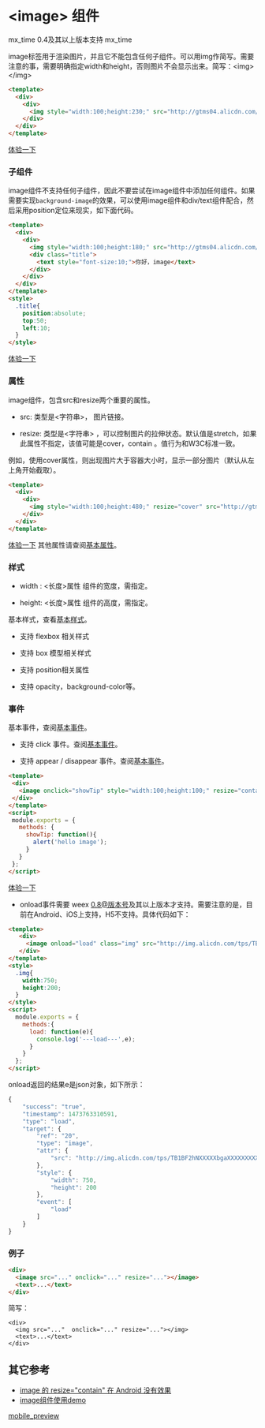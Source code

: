 
# &lt;image&gt; 组件   

mx_time 
	0.4及其以上版本支持
mx_time 

image标签用于渲染图片，并且它不能包含任何子组件。可以用img作简写。需要注意的事，需要明确指定width和height，否则图片不会显示出来。简写：&lt;img&gt;&lt;/img&gt;   

````html
<template>
  <div>
    <div>
      <img style="width:100;height:230;" src="http://gtms04.alicdn.com/tps/i4/TB1ehtqMFXXXXcOXXXX1odaOXXX-370-664.gif"></img>
    </div>
  </div>
</template>
````
[体验一下](http://www.baidu.com?123=test)

### 子组件   

image组件不支持任何子组件，因此不要尝试在image组件中添加任何组件。如果需要实现`background-image`的效果，可以使用image组件和div/text组件配合，然后采用position定位来现实，如下面代码。
````html
<template>
  <div>
    <div>
      <img style="width:100;height:180;" src="http://gtms04.alicdn.com/tps/i4/TB1ehtqMFXXXXcOXXXX1odaOXXX-370-664.gif"></img>
      <div class="title">
        <text style="font-size:10;">你好，image</text>
      </div>
    </div>
  </div>
</template>
<style>
  .title{
    position:absolute;
    top:50;
    left:10;
  }
</style>
````
[体验一下](http://www.baidu.com?123=test)

### 属性   
image组件，包含src和resize两个重要的属性。

* src: 类型是<字符串>， 图片链接。

* resize: 类型是<字符串> ，可以控制图片的拉伸状态。默认值是stretch，如果此属性不指定，该值可能是cover，contain 。值行为和W3C标准一致。

例如，使用cover属性，则出现图片大于容器大小时，显示一部分图片（默认从左上角开始截取）。
````html
<template>
  <div>
    <div>
      <img style="width:100;height:480;" resize="cover" src="http://gtms04.alicdn.com/tps/i4/TB1ehtqMFXXXXcOXXXX1odaOXXX-370-664.gif"></img>
    </div>
  </div>
</template>
````
[体验一下](http://www.baidu.com?123=test)
其他属性请查阅[基本属性](http://alibaba.github.io/weex/doc/references/common-attrs.html)。  

### 样式
* width : <长度>属性 组件的宽度，需指定。

* height: <长度>属性 组件的高度，需指定。

基本样式，查看[基本样式](http://alibaba.github.io/weex/doc/references/common-attrs.html)。

* 支持 flexbox 相关样式

* 支持 box 模型相关样式

* 支持 position相关属性

* 支持 opacity，background-color等。

### 事件

基本事件，查阅[基本事件](http://alibaba.github.io/weex/doc/references/common-event.html)。

* 支持 click 事件。查阅[基本事件](http://alibaba.github.io/weex/doc/references/common-event.html)。

* 支持 appear / disappear 事件。查阅[基本事件](http://alibaba.github.io/weex/doc/references/common-event.html)。        


 ````html
 <template>
  <div>
    <image onclick="showTip" style="width:100;height:100;" resize="contain" src="http://gtms04.alicdn.com/tps/i4/TB1ehtqMFXXXXcOXXXX1odaOXXX-370-664.gif"></image>
  </div>
 </template>
 <script>
  module.exports = {
    methods: {
      showTip: function(){
        alert('hello image');
      }
    }
  };
 </script>
 ````
[体验一下](http://www.baidu.com?123=test)   
  
* onload事件需要 weex [0.8@版本号](版本号)及其以上版本才支持。需要注意的是，目前在Android、iOS上支持，H5不支持。具体代码如下：

````html
<template>
   <div>
     <image onload="load" class="img" src="http://img.alicdn.com/tps/TB1BF2hNXXXXXbgaXXXXXXXXXXX-1125-352.jpg_q50.jpg"></image>
   </div>
</template>
<style>
  .img{
    width:750;
    height:200;
  }
</style>
<script>
  module.exports = {
    methods:{
      load: function(e){
        console.log('---load---',e);
      }
    }
  };
</script>
````   
onload返回的结果e是json对象，如下所示：   

````javascript
{
    "success": "true",
    "timestamp": 1473763310591,
    "type": "load",
    "target": {
        "ref": "20",
        "type": "image",
        "attr": {
            "src": "http://img.alicdn.com/tps/TB1BF2hNXXXXXbgaXXXXXXXXXXX-1125-352.jpg_q50.jpg"
        },
        "style": {
            "width": 750,
            "height": 200
        },
        "event": [
            "load"
        ]
    }
}
````

### 例子
````html
<div>
  <image src="..." onclick="..." resize="..."></image>
  <text>...</text>
</div>
````

简写：
````
<div>
  <img src="..."  onclick="..." resize="..."></img>
  <text>...</text>
</div>
````

## 其它参考    
+ [image 的 resize="contain" 在 Android 没有效果](https://github.com/alibaba/weex/issues/1381)
+ [image组件使用demo](https://github.com/alibaba/weex/blob/dev/examples/component/image-demo.we)

[mobile_preview](http://gtms04.alicdn.com/tps/i4/TB1ehtqMFXXXXcOXXXX1odaOXXX-370-664.gif)
